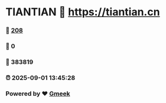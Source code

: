 # TIANTIAN :link: https://tiantian.cn 
### :page_facing_up: [208](https://tiantian.cn/tag.html) 
### :speech_balloon: 0 
### :hibiscus: 383819 
### :alarm_clock: 2025-09-01 13:45:28 
### Powered by :heart: [Gmeek](https://github.com/Meekdai/Gmeek)
